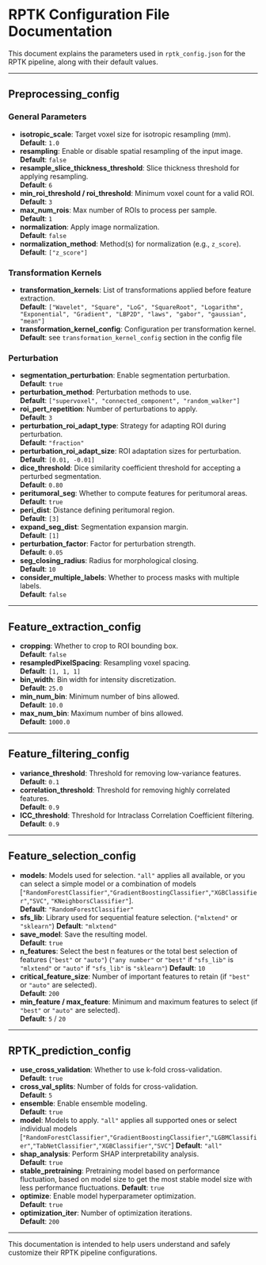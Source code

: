 # RPTK Configuration File Documentation

This document explains the parameters used in `rptk_config.json` for the RPTK pipeline, along with their default values.

---

## Preprocessing_config

### General Parameters
- **isotropic_scale**: Target voxel size for isotropic resampling (mm).  
  **Default**: `1.0`
- **resampling**: Enable or disable spatial resampling of the input image.  
  **Default**: `false`
- **resample_slice_thickness_threshold**: Slice thickness threshold for applying resampling.  
  **Default**: `6`
- **min_roi_threshold / roi_threshold**: Minimum voxel count for a valid ROI.  
  **Default**: `3`
- **max_num_rois**: Max number of ROIs to process per sample.  
  **Default**: `1`
- **normalization**: Apply image normalization.  
  **Default**: `false`
- **normalization_method**: Method(s) for normalization (e.g., `z_score`).  
  **Default**: `["z_score"]`

### Transformation Kernels
- **transformation_kernels**: List of transformations applied before feature extraction.  
  **Default**: `["Wavelet", "Square", "LoG", "SquareRoot", "Logarithm", "Exponential", "Gradient", "LBP2D", "laws", "gabor", "gaussian", "mean"]`
- **transformation_kernel_config**: Configuration per transformation kernel.  
  **Default**: see `transformation_kernel_config` section in the config file

### Perturbation
- **segmentation_perturbation**: Enable segmentation perturbation.  
  **Default**: `true`
- **perturbation_method**: Perturbation methods to use.  
  **Default**: `["supervoxel", "connected_component", "random_walker"]`
- **roi_pert_repetition**: Number of perturbations to apply.  
  **Default**: `3`
- **perturbation_roi_adapt_type**: Strategy for adapting ROI during perturbation.  
  **Default**: `"fraction"`
- **perturbation_roi_adapt_size**: ROI adaptation sizes for perturbation.  
  **Default**: `[0.01, -0.01]`
- **dice_threshold**: Dice similarity coefficient threshold for accepting a perturbed segmentation.  
  **Default**: `0.80`
- **peritumoral_seg**: Whether to compute features for peritumoral areas.  
  **Default**: `true`
- **peri_dist**: Distance defining peritumoral region.  
  **Default**: `[3]`
- **expand_seg_dist**: Segmentation expansion margin.  
  **Default**: `[1]`
- **perturbation_factor**: Factor for perturbation strength.  
  **Default**: `0.05`
- **seg_closing_radius**: Radius for morphological closing.  
  **Default**: `10`
- **consider_multiple_labels**: Whether to process masks with multiple labels.  
  **Default**: `false`

---

## Feature_extraction_config

- **cropping**: Whether to crop to ROI bounding box.  
  **Default**: `false`
- **resampledPixelSpacing**: Resampling voxel spacing.  
  **Default**: `[1, 1, 1]`
- **bin_width**: Bin width for intensity discretization.  
  **Default**: `25.0`
- **min_num_bin**: Minimum number of bins allowed.  
  **Default**: `10.0`
- **max_num_bin**: Maximum number of bins allowed.  
  **Default**: `1000.0`

---

## Feature_filtering_config

- **variance_threshold**: Threshold for removing low-variance features.  
  **Default**: `0.1`
- **correlation_threshold**: Threshold for removing highly correlated features.  
  **Default**: `0.9`
- **ICC_threshold**: Threshold for Intraclass Correlation Coefficient filtering.  
  **Default**: `0.9`

---

## Feature_selection_config

- **models**: Models used for selection. `"all"` applies all available, or you can select a simple model or a combination of models [`"RandomForestClassifier"`,`"GradientBoostingClassifier"`,`"XGBClassifier"`,`"SVC"`, `"KNeighborsClassifier"`].  
  **Default**: `"RandomForestClassifier"`
- **sfs_lib**: Library used for sequential feature selection.  (`"mlxtend"` or `"sklearn"`)
  **Default**: `"mlxtend"`
- **save_model**: Save the resulting model.  
  **Default**: `true`
- **n_features**: Select the best n features or the total best selection of features (`"best"` or `"auto"`) (`"any number"` or `"best"` if `"sfs_lib"` is `"mlxtend"` or `"auto"` if `"sfs_lib"` is `"sklearn"`)
  **Default**: `10`
- **critical_feature_size**: Number of important features to retain (if `"best"` or `"auto"` are selected).  
  **Default**: `200`
- **min_feature / max_feature**: Minimum and maximum features to select (if `"best"` or `"auto"` are selected).  
  **Default**: `5` / `20`

---

## RPTK_prediction_config

- **use_cross_validation**: Whether to use k-fold cross-validation.  
  **Default**: `true`
- **cross_val_splits**: Number of folds for cross-validation.  
  **Default**: `5`
- **ensemble**: Enable ensemble modeling.  
  **Default**: `true`
- **model**: Models to apply. `"all"` applies all supported ones or select individual models [`"RandomForestClassifier"`,`"GradientBoostingClassifier"`,`"LGBMClassifier"`,`"TabNetClassifier"`,`"XGBClassifier"`,`"SVC"`]
  **Default**: `"all"`
- **shap_analysis**: Perform SHAP interpretability analysis.  
  **Default**: `true`
- **stable_pretraining**: Pretraining model based on performance fluctuation, based on model size to get the most stable model size with less performance fluctuations.
  **Default**: `true`
- **optimize**: Enable model hyperparameter optimization.  
  **Default**: `true`
- **optimization_iter**: Number of optimization iterations.  
  **Default**: `200`

---

This documentation is intended to help users understand and safely customize their RPTK pipeline configurations.
